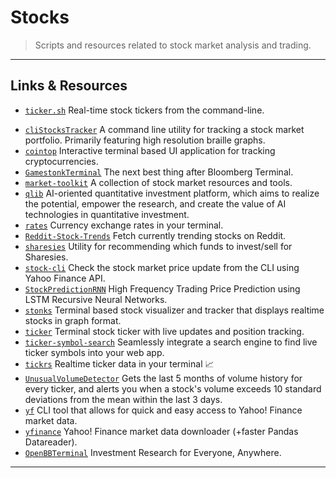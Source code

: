 # Stocks

> Scripts and resources related to stock market analysis and trading.

---

## Links & Resources

* [`ticker.sh`](https://github.com/pstadler/ticker.sh) Real-time stock tickers from the command-line.

[](.)

* [`cliStocksTracker`](https://github.com/ConradSelig/cliStocksTracker) A command line utility for tracking a stock market portfolio. Primarily featuring high resolution braille graphs.
* [`cointop`](https://github.com/miguelmota/cointop) Interactive terminal based UI application for tracking cryptocurrencies.
* [`GamestonkTerminal`](https://github.com/DidierRLopes/GamestonkTerminal) The next best thing after Bloomberg Terminal.
* [`market-toolkit`](https://github.com/ckz8780/market-toolkit) A collection of stock market resources and tools.
* [`qlib`](https://github.com/microsoft/qlib) AI-oriented quantitative investment platform, which aims to realize the potential, empower the research, and create the value of AI technologies in quantitative investment.
* [`rates`](https://github.com/lunush/rates) Currency exchange rates in your terminal.
* [`Reddit-Stock-Trends`](https://github.com/iam-abbas/Reddit-Stock-Trends) Fetch currently trending stocks on Reddit.
* [`sharesies`](https://github.com/JorisCoppieters/sharesies) Utility for recommending which funds to invest/sell for Sharesies.
* [`stock-cli`](https://github.com/evonshahriar/stock-cli) Check the stock market price update from the CLI using Yahoo Finance API.
* [`StockPredictionRNN`](https://github.com/dzitkowskik/StockPredictionRNN) High Frequency Trading Price Prediction using LSTM Recursive Neural Networks.
* [`stonks`](https://github.com/ericm/stonks) Terminal based stock visualizer and tracker that displays realtime stocks in graph format.
* [`ticker`](https://github.com/achannarasappa/ticker) Terminal stock ticker with live updates and position tracking.
* [`ticker-symbol-search`](https://github.com/harsohailB/ticker-symbol-search) Seamlessly integrate a search engine to find live ticker symbols into your web app.
* [`tickrs`](https://github.com/tarkah/tickrs) Realtime ticker data in your terminal 📈
* [`UnusualVolumeDetector`](https://github.com/SamPom100/UnusualVolumeDetector) Gets the last 5 months of volume history for every ticker, and alerts you when a stock's volume exceeds 10 standard deviations from the mean within the last 3 days.
* [`yf`](https://github.com/BillGatesCat/yf) CLI tool that allows for quick and easy access to Yahoo! Finance market data.
* [`yfinance`](https://github.com/ranaroussi/yfinance) Yahoo! Finance market data downloader (+faster Pandas Datareader).
* [`OpenBBTerminal`](https://github.com/OpenBB-finance/OpenBBTerminal) Investment Research for Everyone, Anywhere.

---
